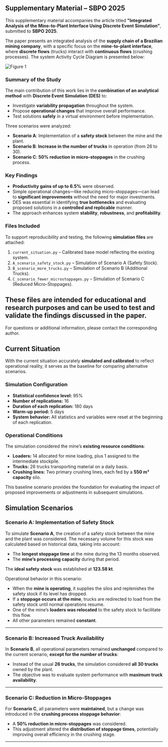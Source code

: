 ## Supplementary Material – SBPO 2025

This supplementary material accompanies the article titled **"Integrated Analysis of the Mine-to-Plant Interface Using Discrete Event Simulation"**, submitted to **SBPO 2025**.

The paper presents an integrated analysis of the **supply chain of a Brazilian mining company**, with a specific focus on the **mine-to-plant interface**, where **discrete flows** (trucks) interact with **continuous flows** (crushing processes). The system Activity Cycle Diagram is presented below:

![Figure 1](https://github.com/joaoflavioufmg/mri/blob/main/figs/DCA.png "ACD of the Mine-to-Plant Interface operations")

### Summary of the Study

The main contribution of this work lies in the **combination of an analytical method** with **Discrete Event Simulation (DES)** to:

- Investigate **variability propagation** throughout the system.
- Propose **operational changes** that improve overall performance.
- Test solutions **safely** in a virtual environment before implementation.

Three scenarios were analyzed:

- **Scenario A**: Implementation of a **safety stock** between the mine and the plant.
- **Scenario B**: **Increase in the number of trucks** in operation (from 26 to 30).
- **Scenario C**: **50% reduction in micro-stoppages** in the crushing process.

### Key Findings

- **Productivity gains of up to 6.5%** were observed.
- Simple operational changes—like reducing micro-stoppages—can lead to **significant improvements** without the need for major investments.
- DES was essential in identifying **true bottlenecks** and evaluating proposed solutions in a **controlled and replicable** manner.
- The approach enhances system **stability**, **robustness**, and **profitability**.

### Files Included

To support reproducibility and testing, the following **simulation files** are attached:

1. `current_situation.py` – Calibrated base model reflecting the existing system.
2. `A_scenario_safety_stock.py` – Simulation of Scenario A (Safety Stock).
3. `B_scenario_more_trucks.py` – Simulation of Scenario B (Additional Trucks).
4. `C_scenario_fewer_microstoppages.py` – Simulation of Scenario C (Reduced Micro-Stoppages).

These files are intended for educational and research purposes and can be used to test and validate the findings discussed in the paper.
---
For questions or additional information, please contact the corresponding author.

## Current Situation

With the current situation accurately **simulated and calibrated** to reflect operational reality, it serves as the baseline for comparing alternative scenarios.

### Simulation Configuration

- **Statistical confidence level:** 95%
- **Number of replications:** 16
- **Duration of each replication:** 180 days
- **Warm-up period:** 5 days
- **System behavior:** All statistics and variables were reset at the beginning of each replication.

### Operational Conditions

The simulation considered the mine’s **existing resource conditions**:

- **Loaders:** 14 allocated for mine loading, plus 1 assigned to the intermediate stockpile.
- **Trucks:** 26 trucks transporting material on a daily basis.
- **Crushing lines:** Two primary crushing lines, each fed by a **550 m³ capacity** silo.

This baseline scenario provides the foundation for evaluating the impact of proposed improvements or adjustments in subsequent simulations.

## Simulation Scenarios

### Scenario A: Implementation of Safety Stock

To simulate **Scenario A**, the creation of a safety stock between the mine and the plant was considered. The necessary volume for this stock was calculated based on historical data, taking into account:

- The **longest stoppage time** at the mine during the 13 months observed.
- The **mine’s processing capacity** during that period.

The **ideal safety stock** was established at **123.58 kt**.

Operational behavior in this scenario:

- When the **mine is operating**, it supplies the silos and replenishes the safety stock if its level has dropped.
- If a **stoppage occurs at the mine**, trucks are redirected to load from the safety stock until normal operations resume.
- One of the mine’s **loaders was relocated** to the safety stock to facilitate this flow.
- All other parameters remained **constant**.
---

### Scenario B: Increased Truck Availability

In **Scenario B**, all operational parameters remained **unchanged** compared to the current scenario, **except for the number of trucks**:

- Instead of the usual **26 trucks**, the simulation considered **all 30 trucks** owned by the plant.
- The objective was to evaluate system performance with **maximum truck availability**.
---

### Scenario C: Reduction in Micro-Stoppages

For **Scenario C**, all parameters were **maintained**, but a change was introduced in the **crushing process stoppage behavior**:

- A **50% reduction in micro-stoppages** was considered.
- This adjustment altered the **distribution of stoppage times**, potentially improving overall efficiency in the crushing stage.
---
